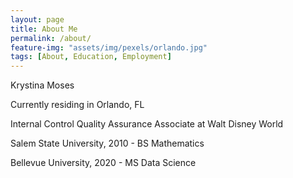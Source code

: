 ```yaml
---
layout: page
title: About Me
permalink: /about/
feature-img: "assets/img/pexels/orlando.jpg"
tags: [About, Education, Employment]
---
```


Krystina Moses

Currently residing in Orlando, FL

Internal Control Quality Assurance Associate at Walt Disney World

Salem State University, 2010 - BS Mathematics

Bellevue University, 2020 - MS Data Science

